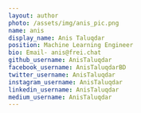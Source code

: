 ```yaml
---
layout: author
photo: /assets/img/anis_pic.png
name: anis
display_name: Anis Taluqdar
position: Machine Learning Engineer
bio: Email- anis@frei.chat
github_username: AnisTaluqdar
facebook_username: AnisTaluqdarBD
twitter_username: AnisTaluqdar
instagram_username: AnisTaluqdar
linkedin_username: AnisTaluqdar
medium_username: AnisTaluqdar
---
```


